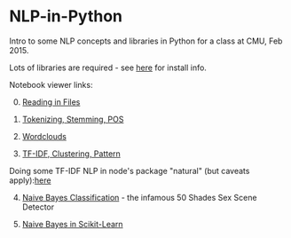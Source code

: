 # NLP-in-Python

Intro to some NLP concepts and libraries in Python for a class at CMU,
Feb 2015.

Lots of libraries are required - see [here](Installation.md) for install info.

Notebook viewer links:

0. [Reading in Files](http://nbviewer.ipython.org/github/arnicas/NLP-in-Python/blob/master/0.%20Reading%20Files.ipynb)

1. [Tokenizing, Stemming, POS](http://nbviewer.ipython.org/github/arnicas/NLP-in-Python/blob/master/1.Tokenizing%2C%20Stemming%2C%20POS.ipynb)

2. [Wordclouds](http://nbviewer.ipython.org/github/arnicas/NLP-in-Python/blob/master/2.%20WordClouds.ipynb)

3. [TF-IDF, Clustering, Pattern](http://nbviewer.ipython.org/github/arnicas/NLP-in-Python/blob/master/3.%20TF-IDF%2C%20Clustering%2C%20Pattern.ipynb)

Doing some TF-IDF NLP in node's package "natural" (but caveats apply):[here](utils/booksNodeTfIdf.js)

4. [Naive Bayes Classification](http://nbviewer.ipython.org/github/arnicas/NLP-in-Python/blob/master/4.%20Naive%20Bayes%20Classification.ipynb) - the infamous 50 Shades Sex Scene Detector

5. [Naive Bayes in Scikit-Learn](http://nbviewer.ipython.org/github/arnicas/NLP-in-Python/blob/master/5.%20Naive%20Bayes%20in%20Scikit-Learn.ipynb)


